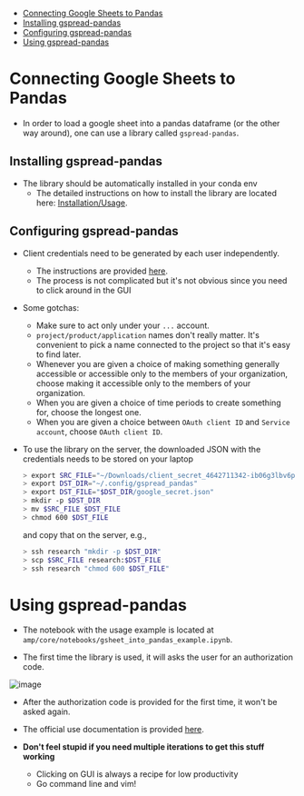 <!--ts-->
   * [Connecting Google Sheets to Pandas](#connecting-google-sheets-to-pandas)
   * [Installing gspread-pandas](#installing-gspread-pandas)
   * [Configuring gspread-pandas](#configuring-gspread-pandas)
   * [Using gspread-pandas](#using-gspread-pandas)



<!--te-->

# Connecting Google Sheets to Pandas

- In order to load a google sheet into a pandas dataframe (or the other way
  around), one can use a library called `gspread-pandas`.

## Installing gspread-pandas

- The library should be automatically installed in your conda env
  - The detailed instructions on how to install the library are located here:
    [Installation/Usage](https://gspread-pandas.readthedocs.io/en/latest/getting_started.html#installation-usage).

## Configuring gspread-pandas

- Client credentials need to be generated by each user independently.
  - The instructions are provided
    [here](https://gspread-pandas.readthedocs.io/en/latest/getting_started.html#client-credentials).
  - The process is not complicated but it's not obvious since you need to click
    around in the GUI

- Some gotchas:
  - Make sure to act only under your `...` account.
  - `project/product/application` names don't really matter. It's convenient to
    pick a name connected to the project so that it's easy to find later.
  - Whenever you are given a choice of making something generally accessible or
    accessible only to the members of your organization, choose making it
    accessible only to the members of your organization.
  - When you are given a choice of time periods to create something for, choose
    the longest one.
  - When you are given a choice between `OAuth client ID` and `Service account`,
    choose `OAuth client ID`.

- To use the library on the server, the downloaded JSON with the credentials
  needs to be stored on your laptop
  ```bash
  > export SRC_FILE="~/Downloads/client_secret_4642711342-ib06g3lbv6pa4n622qusqrjk8j58o8k6.apps.googleusercontent.com.json"
  > export DST_DIR="~/.config/gspread_pandas"
  > export DST_FILE="$DST_DIR/google_secret.json"
  > mkdir -p $DST_DIR
  > mv $SRC_FILE $DST_FILE
  > chmod 600 $DST_FILE
  ```
  and copy that on the server, e.g.,
  ```bash
  > ssh research "mkdir -p $DST_DIR"
  > scp $SRC_FILE research:$DST_FILE
  > ssh research "chmod 600 $DST_FILE"
  ```

# Using gspread-pandas

- The notebook with the usage example is located at
  `amp/core/notebooks/gsheet_into_pandas_example.ipynb`.

- The first time the library is used, it will asks the user for an authorization
  code.

![image](https://user-images.githubusercontent.com/22771988/78498562-4e695580-774b-11ea-9f4e-08a413567e24.png)

- After the authorization code is provided for the first time, it won't be asked
  again.

- The official use documentation is provided
  [here](https://gspread-pandas.readthedocs.io/en/latest/using.html).

- **Don't feel stupid if you need multiple iterations to get this stuff
  working**
  - Clicking on GUI is always a recipe for low productivity
  - Go command line and vim!
